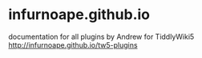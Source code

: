 # infurnoape.github.io
documentation for all plugins by Andrew for TiddlyWiki5 http://infurnoape.github.io/tw5-plugins
